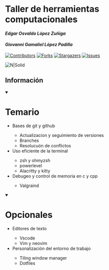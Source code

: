 # Taller de herramientas computacionales
#### _Edgar Osvaldo López Zuñiga_
#### _Giovanni Gamaliel López Padilla_
[![Contributors][contributors-shield]][contributors-url]
[![Forks][forks-shield]][forks-url]
[![Stargazers][stars-shield]][stars-url]
[![Issues][issues-shield]][issues-url]

![N|Solid](https://www.cimat.mx/wp-content/uploads/2021/04/LOGOTIPO-CIMAT-88px.png)

## Información

<details open="open">
    <summary><h1>Temario</h1></summary>
    <ul>
      <li>Bases de git y github</li>
      <ul>
        <li>Actualizacion y seguimiento de versiones</li>
        <li>Branches</li>
        <li>Resolucuón de conflictos</li>
      </ul>
      <li>Uso eficiente de la terminal</li>
      <ul>
        <li>zsh y ohmyzsh</li>
        <li>powerlevel</li>
        <li>Alacritty y kitty</li>
      </ul>
      <li>Debugeo y control de memoria en c y cpp</li>
      <ul>
        <li>Valgraind</li>
      </ul>
    </ul>
</details>

<details open="open">
    <summary><h1>Opcionales</h1></summary>
    <ul>
      <li>Editores de texto</li>
      <ul>
        <li>Vscode</li>
        <li>Vim y neovim</li>
      </ul>
      <li>Personalización del entorno de trabajo</li>
      <ul>
        <li>Tiling window manager</li>
        <li>Dotfiles</li>
      </ul>
</details>

[contributors-shield]: https://img.shields.io/github/contributors/giovannilopez9808/Taller_python_ene2021.svg?style=for-the-badge
[contributors-url]: https://github.com/giovannilopez9808/Taller_python_ene2021/graphs/contributors
[forks-shield]: https://img.shields.io/github/forks/giovannilopez9808/Taller_python_ene2021.svg?style=for-the-badge
[forks-url]: https://github.com/giovannilopez9808/Taller_python_ene2021/network/members
[stars-shield]: https://img.shields.io/github/stars/giovannilopez9808/Taller_python_ene2021.svg?style=for-the-badge
[stars-url]: https://github.com/giovannilopez9808/Taller_python_ene2021/stargazers
[issues-shield]: https://img.shields.io/github/issues/giovannilopez9808/Taller_python_ene2021.svg?style=for-the-badge
[issues-url]: https://github.com/giovannilopez9808/Taller_python_ene2021/issues
